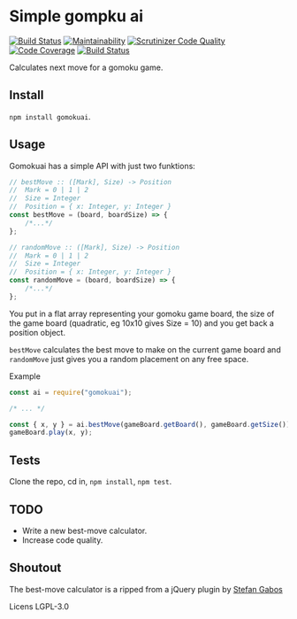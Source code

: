 # Simple gompku ai

[![Build Status](https://travis-ci.org/litemerafrukt/gomokuai.svg?branch=master)](https://travis-ci.org/litemerafrukt/gomokuai)
[![Maintainability](https://api.codeclimate.com/v1/badges/88a10f1a90b0434aa338/maintainability)](https://codeclimate.com/github/litemerafrukt/gomokuai/maintainability)
[![Scrutinizer Code Quality](https://scrutinizer-ci.com/g/litemerafrukt/gomokuai/badges/quality-score.png?b=master)](https://scrutinizer-ci.com/g/litemerafrukt/gomokuai/?branch=master)
[![Code Coverage](https://scrutinizer-ci.com/g/litemerafrukt/gomokuai/badges/coverage.png?b=master)](https://scrutinizer-ci.com/g/litemerafrukt/gomokuai/?branch=master)
[![Build Status](https://scrutinizer-ci.com/g/litemerafrukt/gomokuai/badges/build.png?b=master)](https://scrutinizer-ci.com/g/litemerafrukt/gomokuai/build-status/master)

Calculates next move for a gomoku game.

## Install

`npm install gomokuai`.

## Usage

Gomokuai has a simple API with just two funktions:

```javascript
// bestMove :: ([Mark], Size) -> Position
//  Mark = 0 | 1 | 2
//  Size = Integer
//  Position = { x: Integer, y: Integer }
const bestMove = (board, boardSize) => {
    /*...*/
};

// randomMove :: ([Mark], Size) -> Position
//  Mark = 0 | 1 | 2
//  Size = Integer
//  Position = { x: Integer, y: Integer }
const randomMove = (board, boardSize) => {
    /*...*/
};
```

You put in a flat array representing your gomoku game board, the size of the game board (quadratic, eg 10x10 gives Size = 10) and you get back a position object.

`bestMove` calculates the best move to make on the current game board and `randomMove` just gives you a random placement on any free space.

Example

```javascript
const ai = require("gomokuai");

/* ... */

const { x, y } = ai.bestMove(gameBoard.getBoard(), gameBoard.getSize());
gameBoard.play(x, y);
```

## Tests

Clone the repo, cd in, `npm install`, `npm test`.

## TODO

* Write a new best-move calculator.
* Increase code quality.

## Shoutout

The best-move calculator is a ripped from a jQuery plugin by [Stefan Gabos](https://github.com/stefangabos)

Licens LGPL-3.0
